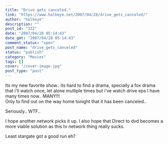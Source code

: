 ```yaml
---
title: "Drive gets canceled."
link: "https://www.halkeye.net/2007/04/28/drive_gets_canceled/"
author: "halkeye"
description: ""
post_id: "322"
date: "2007/04/28 05:14:43"
date_gmt: "2007/04/28 05:14:43"
comment_status: "open"
post_name: "drive_gets_canceled"
status: "publish"
category: "Movies"
tags: []
cover: "/cover-image.jpg"
post_type: "post"
---
```


Its my new favorite show.. its hard to find a drama, specially a fox drama that i'll watch once, let alone multiple times but i've watch drive eps I have many times now.. MANY!!!  
Only to find out on the way home tonight that it has been canceled..

Seriously.. WTF..

I hope another network picks it up. I also hope that Direct to dvd becomes a more viable solution as this tv network thing really sucks.

Least stargate got a good run eh?